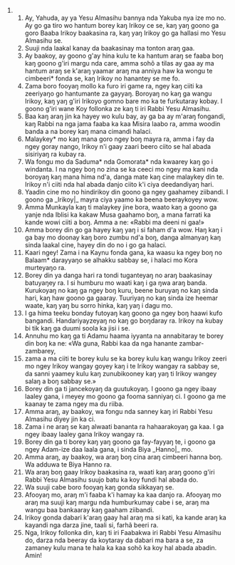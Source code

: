 <ol>
  <li>
    <ol>
      <li>Ay, Yahuda, ay ya Yesu Almasihu bannya nda Yakuba nya ize mo no. Ay go ga tiro wo hantum borey kaŋ Irikoy ce se, kaŋ yaŋ goono ga goro Baaba Irikoy baakasina ra, kaŋ yaŋ Irikoy go ga hallasi mo Yesu Almasihu se.</li>
      <li>Suuji nda laakal kanay da baakasinay ma tonton araŋ gaa.</li>
      <li>Ay baakoy, ay goono g'ay hina kulu te ka hantum araŋ se faaba boŋ kaŋ goono g'iri margu nda care, amma sohõ a tilas ay gaa ay ma hantum araŋ se k'araŋ yaamar araŋ ma anniya haw ka wongu te cimbeeri* fonda se, kaŋ Irikoy no hanantey se me fo.</li>
      <li>Zama boro fooyaŋ mollo ka furo iri game ra, ngey kaŋ ciiti ka zeeriyaŋo go hantumante za gayyaŋ. Boroyaŋ no kaŋ ga wangu Irikoy, kaŋ yaŋ g'iri Irikoyo gomno bare mo ka te furkutaray kobay. I goono g'iri wane Koy follonka ze kaŋ ti iri Rabbi Yesu Almasihu.</li>
      <li>Baa kaŋ araŋ jin ka hayey wo kulu bay, ay ga ba ay m'araŋ fongandi, kaŋ Rabbi na nga jama faaba ka kaa Misira laabo ra, amma woodin banda a na borey kaŋ mana cimandi halaci.</li>
      <li>Malaykey* mo kaŋ mana goro ngey boŋ mayra ra, amma i fay da ngey goray nango, Irikoy n'i gaay zaari beero ciito se hal abada sisiriyaŋ ra kubay ra.</li>
      <li>Wa fongu mo da Saduma* nda Gomorata* nda kwaarey kaŋ go i windanta. I na ngey boŋ no zina se ka ceeci mo ngey ma kani nda boroyaŋ kaŋ mana hima nd'a, danga mate kaŋ cine malaykey din te. Irikoy n'i ciiti nda hal abada danjo ciito k'i ciya deedandiyaŋ hari.</li>
      <li>Yaadin cine mo no hindirikoy din goono ga ngey gaahamey ziibandi. I goono ga _Irikoy|_ mayra ciya yaamo ka beena beeraykoyey wow.</li>
      <li>Amma Munkayla kaŋ ti malaykey jine bora, waato kaŋ a goono ga yanje nda Iblisi ka kakaw Musa gaahamo boŋ, a mana farrati ka kande wowi ciiti a boŋ. Amma a ne: «Rabbi ma deeni ni gaa!»</li>
      <li>Amma borey din go ga hayey kaŋ yaŋ i si faham d'a wow. Haŋ kaŋ i ga bay mo doonay kaŋ boro zumbu nd'a boŋ, danga almanyaŋ kaŋ sinda laakal cine, hayey din do no i go ga halaci.</li>
      <li>Kaari ngey! Zama i na Kaynu fonda gana, ka waasu ka ngey boŋ no Balaam* darayyaŋo se alhakku sabbay se, i halaci mo Kora murteyaŋo ra.</li>
      <li>Borey din ya danga hari ra tondi tuganteyaŋ no araŋ baakasinay batuyaŋey ra. I si humburu mo waati kaŋ i ga ŋwa araŋ banda. Kurukoyaŋ no kaŋ ga ngey boŋ kuru, beene buruyaŋ no kaŋ sinda hari, kaŋ haw goono ga gaaray. Tuuriyaŋ no kaŋ sinda ize heemar waate, kaŋ yaŋ bu sorro hinka, kaŋ yaŋ i dagu mo.</li>
      <li>I ga hima teeku bonday futoyaŋ kaŋ goono ga ngey boŋ haawi kufo bangandi. Handariyayzeyaŋ no kaŋ go boŋdaray ra. Irikoy na kubay bi tik kaŋ ga duumi soola ka jisi i se.</li>
      <li>Annuhu mo kaŋ ga ti Adamu haama iyyanta na annabitaray te borey din boŋ ka ne: «Wa guna, Rabbi kaa da nga hanante zambar-zambarey,</li>
      <li>zama a ma ciiti te borey kulu se ka borey kulu kaŋ wangu Irikoy zeeri mo ngey Irikoy wangay goyey kaŋ i te Irikoy wangay ra sabbay se, da sanni yaamey kulu kaŋ zunubikooney kaŋ yaŋ ti Irikoy wangey salaŋ a boŋ sabbay se.»</li>
      <li>Borey din ga ti jancekoyaŋ da guutukoyaŋ. I goono ga ngey ibaay laaley gana, i meyey mo goono ga fooma sanniyaŋ ci. I goono ga me kaanay te zama ngey ma du riiba.</li>
      <li>Amma araŋ, ay baakoy, wa fongu nda sanney kaŋ iri Rabbi Yesu Almasihu diyey jin ka ci.</li>
      <li>Zama i ne araŋ se kaŋ alwaati bananta ra hahaarakoyaŋ ga kaa. I ga ngey ibaay laaley gana Irikoy wangay ra.</li>
      <li>Borey din ga ti borey kaŋ yaŋ goono ga fay-fayyaŋ te, i goono ga ngey Adam-ize daa laala gana, i sinda Biya _Hanno|_ mo.</li>
      <li>Amma araŋ, ay baakoy, wa araŋ boŋ cina araŋ cimbeeri hanna boŋ. Wa adduwa te Biya Hanno ra.</li>
      <li>Wa araŋ boŋ gaay Irikoy baakasina ra, waati kaŋ araŋ goono g'iri Rabbi Yesu Almasihu suujo batu ka koy fundi hal abada do.</li>
      <li>Wa suuji cabe boro fooyaŋ kaŋ gonda sikkayaŋ se.</li>
      <li>Afooyaŋ mo, araŋ m'i faaba k'i hamay ka kaa danjo ra. Afooyaŋ mo araŋ ma suuji kaŋ margu nda humburkumay cabe i se, araŋ ma wangu baa bankaaray kaŋ gaaham ziibandi.</li>
      <li>Irikoy gonda dabari k'araŋ gaay hal araŋ ma si kati, ka kande araŋ ka kayandi nga darza jine, taali si, farhã beeri ra.</li>
      <li>Nga, Irikoy follonka din, kaŋ ti iri Faabakwa iri Rabbi Yesu Almasihu do, darza nda beeray da koytaray da dabari ma bara a se, za zamaney kulu mana te hala ka kaa sohõ ka koy hal abada abadin. Amin!</li>
    </ol>
  </li>
</ol>